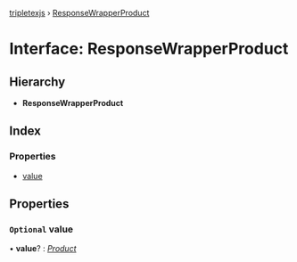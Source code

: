 [tripletexjs](../README.md) › [ResponseWrapperProduct](responsewrapperproduct.md)

# Interface: ResponseWrapperProduct

## Hierarchy

* **ResponseWrapperProduct**

## Index

### Properties

* [value](responsewrapperproduct.md#optional-value)

## Properties

### `Optional` value

• **value**? : *[Product](product.md)*
